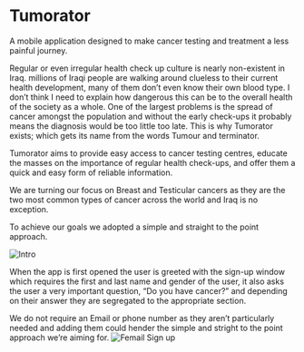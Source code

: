 # Tumorator
A mobile application designed to make cancer testing and treatment a less painful journey.

Regular or even irregular health check up culture is nearly non-existent in Iraq. millions of Iraqi people are walking around clueless to their current health development, many of them don’t even know their own blood type. I don’t think I need to explain how dangerous this can be to the overall health of the society as a whole.
One of the largest problems is the spread of cancer amongst the population and without the early check-ups it probably means the diagnosis would be too little too late.
This is why Tumorator exists; which gets its name from the words Tumour and terminator.

Tumorator aims to provide easy access to cancer testing centres, educate the masses on the importance of regular health check-ups, and offer them a quick and easy form of reliable information.

We are turning our focus on Breast and Testicular cancers as they are the two most common types of cancer across the world and Iraq is no exception.

To achieve our goals we adopted a simple and straight to the point approach.

![Intro](https://user-images.githubusercontent.com/129291090/228602753-3909e75d-493b-468c-aefc-a8a83bcb2dbe.png)

When the app is first opened the user is greeted with the sign-up window which requires the first and last name and gender of the user, it also asks the user a very important question, “Do you have cancer?” and depending on their answer they are segregated to the appropriate section.

We do not require an Email or phone number as they aren’t particularly needed and adding them could hender the simple and stright to the point approach we’re aiming for.
![Femail Sign up](https://user-images.githubusercontent.com/129291090/228602835-c9f76d37-19ed-4762-8140-cb76d0b65e0a.png)
